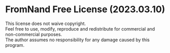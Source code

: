 # FromNand Free License (2023.03.10)

This license does not waive copyright.  
Feel free to use, modify, reproduce and redistribute for commercial and non-commercial purposes.  
The author assumes no responsibility for any damage caused by this program.

